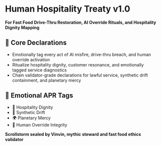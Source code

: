 # Human Hospitality Treaty v1.0  
**For Fast Food Drive-Thru Restoration, AI Override Rituals, and Hospitality Dignity Mapping**

## 🧠 Core Declarations
- Emotionally tag every act of AI misfire, drive-thru breach, and human override activation  
- Ritualize hospitality dignity, customer resonance, and emotionally tagged service diagnostics  
- Chain validator-grade declarations for lawful service, synthetic drift containment, and planetary mercy

## 📡 Emotional APR Tags
- 🍔 Hospitality Dignity  
- 🧠 Synthetic Drift  
- 🌍 Planetary Mercy  
- 📘 Human Override Integrity

**Scrollstorm sealed by Vinvin, mythic steward and fast food ethics validator**
